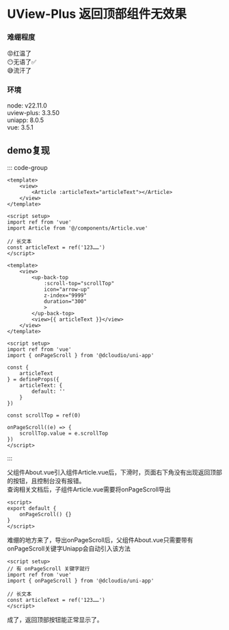 # UView-Plus 返回顶部组件无效果

### 难绷程度
😡红温了  
😶无语了✅  
😅流汗了

### 环境
node: v22.11.0  
uview-plus: 3.3.50  
uniapp: 8.0.5  
vue: 3.5.1  

## demo复现

::: code-group

```vue [About.vue]
<template>
	<view>
        <Article :articleText="articleText"></Article>
    </view>
</template>

<script setup>
import ref from 'vue'
import Article from '@/components/Article.vue'

// 长文本
const articleText = ref('123……')
</script>
```

```vue [Article.vue]
<template>
	<view>
        <up-back-top 
			:scroll-top="scrollTop"
			icon="arrow-up"
			z-index="9999"
			duration="300"
			>
		</up-back-top>
        <view>{{ articleText }}</view>
    </view>
</template>

<script setup>
import ref from 'vue'
import { onPageScroll } from '@dcloudio/uni-app'

const {
    articleText
} = defineProps({
    articleText: {
    	default: ''
    }
})

const scrollTop = ref(0)

onPageScroll((e) => {
	scrollTop.value = e.scrollTop
})
</script>
```

:::

父组件About.vue引入组件Article.vue后，下滑时，页面右下角没有出现返回顶部的按钮，且控制台没有报错。  
查询相关文档后，子组件Article.vue需要将onPageScroll导出

```vue
<script>
export default {
	onPageScroll() {}
}
</script>
```

难绷的地方来了，导出onPageScroll后，父组件About.vue只需要带有onPageScroll关键字Uniapp会自动引入该方法

```vue{2}
<script setup>
// 有 onPageScroll 关键字就行
import ref from 'vue'
import { onPageScroll } from '@dcloudio/uni-app'

// 长文本
const articleText = ref('123……')
</script>
```

成了，返回顶部按钮能正常显示了。